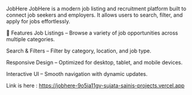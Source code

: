 JobHere
JobHere is a modern job listing and recruitment platform built to connect job seekers and employers. It allows users to search, filter, and apply for jobs effortlessly.

🚀 Features
Job Listings – Browse a variety of job opportunities across multiple categories.

Search & Filters – Filter by category, location, and job type.

Responsive Design – Optimized for desktop, tablet, and mobile devices.

Interactive UI – Smooth navigation with dynamic updates.

Link is here : https://jobhere-9o5ia11gv-sujata-sainis-projects.vercel.app
